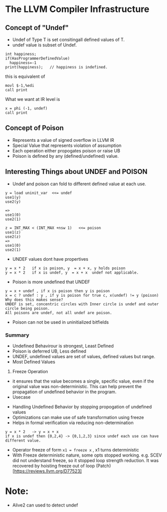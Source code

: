 # The LLVM Compiler Infrastructure
## Concept of "Undef"
  + Undef of Type T is set consitingall defined values of T.
  + undef value is subset of Undef.
```
int happiness;
if(HasProgrammerDefinedValue) 
  happiness=-1
print(happiness);   // happiness is indefined.
```
this is equivalent of 
```
movl $-1,%edi
call print
```
What we want at IR level is
```
x = phi (-1, undef)
call print
```
## Concept of Poison 
  + Represents a value of signed overflow in LLVM IR
  + Special Value that represents violation of assumption 
  + Each operation either propogates poison or raise UB
  + Poison is defined by any (defined/undefined) value.

## Interesting Things about UNDEF and POISON
  + Undef and poison can fold to different defined value at each use.
```
y = load uninit_var  <<= undef
use1(y)
use2(y)

=>
use1(0)
use2(1)

z = INT_MAX < (INT_MAX +nsw 1)   <<= poison
use1(z)
use2(z)
=>
use1(0)
use2(1)
```

  + UNDEF values dont have propertives 
```
y = x * 2   if x is poison, y  = x + x, y holds poison
y = x * 2   if x is undef, y  = x + x  undef not applicable.
```
+ Poison is more undefined that UNDEF
```
y = x + undef , if x is poison then y is poison 
x = c ? undef : y , if y is poison for true c, x(undef) != y (poison)
Why does this makes sense? 
UNDEF is set, concentric circles with Inner circle is undef and outer circle being poison.
All poisons are undef, not all undef are poison.
```
+ Poison can not be used in uninitialized bitfields


### Summary
+ Undefined Behavirour   is strongest, Least Defined
+ Poison is deferred UB, Less defined
+ UNDEF, undefined values are set of values, defined values but range.
+ Most Defined Values 



1. Freeze Operation
+ it ensures that the value becomes a single, specific value, even if the original value was non-deterministic. This can help prevent the propagation of undefined behavior in the program.
+  Usecase 
  - Handling Undefined Behavior  by stopping propogation of undefined  values
  - Optimizations can make use of safe transformation using freeze
  - Helps in formal verification via reducing non-determination

```
y = x * 2   -> y = x + x
if x is undef then {0,2,4} -> {0,1,2,3} since undef each use can have different value.
```
+ Operator freeze of form `x1 = freeze x` , x1 turns deterministic 
+ With Freeze deterministic nature, some opts stopped working. e.g. SCEV did not understand freeze, so it stopped loop strength reduction. It was recovered by hoisting freeze out of loop (Patch)[https://reviews.llvm.org/D77523]

# Note:
+ Alive2 can used to detect undef 
